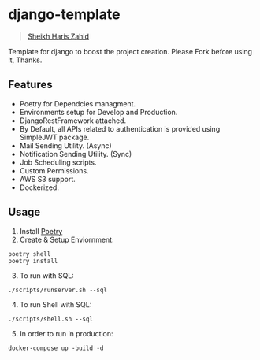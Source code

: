 # django-template

> [Sheikh Haris Zahid](https://github.com/Sheikhharis50)

Template for django to boost the project creation. Please Fork before using it, Thanks.

## Features
- Poetry for Dependcies managment.
- Environments setup for Develop and Production.
- DjangoRestFramework attached.
- By Default, all APIs related to authentication is provided using SimpleJWT package.
- Mail Sending Utility. (Async)
- Notification Sending Utility. (Sync)
- Job Scheduling scripts.
- Custom Permissions.
- AWS S3 support. 
- Dockerized.

## Usage
1) Install [Poetry](https://python-poetry.org/docs/)
2) Create & Setup Enviornment:
```
poetry shell
poetry install
```
3) To run with SQL:
```
./scripts/runserver.sh --sql
```
4) To run Shell with SQL:
```
./scripts/shell.sh --sql
```
5) In order to run in production:
```
docker-compose up -build -d
```
